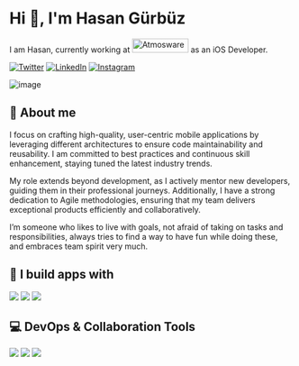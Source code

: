 # Hi 👋, I'm Hasan Gürbüz

I am Hasan, currently working at <a href="https://www.atmosware.com.tr"><img src="https://www.atmosware.com.tr/images/corp-logos/atmosware_logo.png" alt="Atmosware" width="100" height="25"></a> as an iOS Developer.

[![Twitter](https://img.shields.io/badge/-000000?style=for-the-badge&logo=x&logoColor=white)](https://x.com/iOSDevHasan)
[![LinkedIn](https://img.shields.io/badge/LinkedIn-0A66C2?style=for-the-badge&logo=linkedin&logoColor=white)](https://www.linkedin.com/in/hasan-berat-g%C3%BCrb%C3%BCz-95b41b200)
[![Instagram](https://img.shields.io/badge/Instagram-E4405F?style=for-the-badge&logo=instagram&logoColor=white)](https://www.instagram.com/iosdevhasan/?utm_source=qr)

![image](https://github.com/user-attachments/assets/773ae444-0909-4818-a088-6025e031cc1b)

## 📌 About me
I focus on crafting high-quality, user-centric mobile applications by leveraging different architectures to ensure code maintainability and reusability. I am committed to best practices and continuous skill enhancement, staying tuned the latest industry trends. 

My role extends beyond development, as I actively mentor new developers, guiding them in their professional journeys. Additionally, I have a strong dedication to Agile methodologies, ensuring that my team delivers exceptional products efficiently and collaboratively.

I’m someone who likes to live with goals, not afraid of taking on tasks and responsibilities, always tries to find a way to have fun while doing these, and embraces team spirit very much.

## 🚀 I build apps with  
<p align="left">
  <img src="https://img.shields.io/badge/Swift-F54A2A?style=for-the-badge&logo=swift&logoColor=white" />
  <img src="https://img.shields.io/badge/SwiftUI-007AFF?style=for-the-badge&logo=swift&logoColor=black" />
  <img src="https://img.shields.io/badge/Firebase-FFCA28?style=for-the-badge&logo=firebase&logoColor=black" />
</p>

## 💻 DevOps & Collaboration Tools
<p align="left">
  <img src="https://img.shields.io/badge/Bitbucket-0052CC?style=for-the-badge&logo=bitbucket&logoColor=white" />
  <img src="https://img.shields.io/badge/Jira-0052CC?style=for-the-badge&logo=jira&logoColor=white" />
  <img src="https://img.shields.io/badge/Sourcetree-0052CC?style=for-the-badge&logo=sourcetree&logoColor=white" />
</p>
